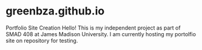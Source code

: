 # greenbza.github.io

Portfolio Site Creation
Hello! This is my independent project as part of SMAD 408 at James Madison University. I am currently hosting my portolfio site on repository for testing.
